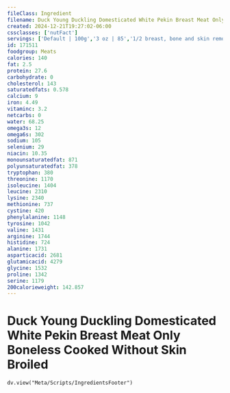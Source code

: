 ```yaml
---
fileClass: Ingredient
filename: Duck Young Duckling Domesticated White Pekin Breast Meat Only Boneless Cooked Without Skin Broiled
created: 2024-12-21T19:27:02-06:00
cssclasses: ['nutFact']
servings: ['Default | 100g','3 oz | 85','1/2 breast, bone and skin removed | 95','1 cup, chopped or diced | 174','1 unit (yield from 1 lb ready-to-cook duck) | 44']
id: 171511
foodgroup: Meats
calories: 140
fat: 2.5
protein: 27.6
carbohydrate: 0
cholesterol: 143
saturatedfats: 0.578
calcium: 9
iron: 4.49
vitaminc: 3.2
netcarbs: 0
water: 68.25
omega3s: 12
omega6s: 302
sodium: 105
selenium: 29
niacin: 10.35
monounsaturatedfat: 871
polyunsaturatedfat: 378
tryptophan: 380
threonine: 1170
isoleucine: 1404
leucine: 2310
lysine: 2340
methionine: 737
cystine: 420
phenylalanine: 1148
tyrosine: 1042
valine: 1431
arginine: 1744
histidine: 724
alanine: 1731
asparticacid: 2681
glutamicacid: 4279
glycine: 1532
proline: 1342
serine: 1179
200calorieweight: 142.857
---
```


# Duck Young Duckling Domesticated White Pekin Breast Meat Only Boneless Cooked Without Skin Broiled

```dataviewjs
dv.view("Meta/Scripts/IngredientsFooter")
```